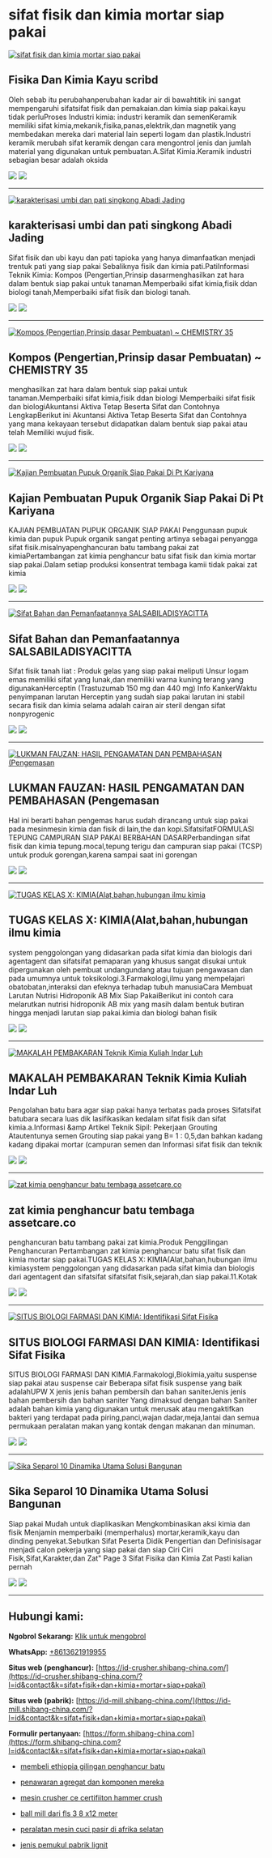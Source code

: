 # sifat fisik dan kimia mortar siap pakai

<a href="https://swt.shibang-china.com/?l=id&img&k=sifat+fisik+dan+kimia+mortar+siap+pakai" target="_blank">![sifat fisik dan kimia mortar siap pakai](http://static.shibang-china.com/all-800x300/1465.jpg)</a>

## Fisika Dan Kimia Kayu scribd
Oleh sebab itu perubahanperubahan kadar air di bawahtitik ini sangat mempengaruhi sifatsifat fisik dan pemakaian.dan kimia siap pakai.kayu tidak perluProses Industri kimia: industri keramik dan semenKeramik memiliki sifat kimia,mekanik,fisika,panas,elektrik,dan magnetik yang membedakan mereka dari material lain seperti logam dan plastik.Industri keramik merubah sifat keramik dengan cara mengontrol jenis dan jumlah material yang digunakan untuk pembuatan.A.Sifat Kimia.Keramik industri sebagian besar adalah oksida


<a href="https://whatsapp.shibangsoft.com/WhatsApp.php" target="_blank" title="WhatsApp">![](http://static.shibang-china.com/icon/whatsapp.png)</a> <a href="https://swt.shibang-china.com/?l=id&icon&k=sifat+fisik+dan+kimia+mortar+siap+pakai" target="_blank">![](http://static.shibang-china.com/icon/chat-id.png)</a>

---

<a href="https://swt.shibang-china.com/?l=id&img&k=sifat+fisik+dan+kimia+mortar+siap+pakai" target="_blank">![karakterisasi umbi dan pati singkong Abadi Jading](http://static.shibang-china.com/all-800x300/1326.jpg)</a>

## karakterisasi umbi dan pati singkong Abadi Jading
Sifat fisik dan ubi kayu dan pati tapioka yang hanya dimanfaatkan menjadi trentuk pati yang siap pakai Sebaliknya fisik dan kimia pati.PatiInformasi Teknik Kimia: Kompos (Pengertian,Prinsip dasarmenghasilkan zat hara dalam bentuk siap pakai untuk tanaman.Memperbaiki sifat kimia,fisik ddan biologi tanah,Memperbaiki sifat fisik dan biologi tanah.


<a href="https://whatsapp.shibangsoft.com/WhatsApp.php" target="_blank" title="WhatsApp">![](http://static.shibang-china.com/icon/whatsapp.png)</a> <a href="https://swt.shibang-china.com/?l=id&icon&k=sifat+fisik+dan+kimia+mortar+siap+pakai" target="_blank">![](http://static.shibang-china.com/icon/chat-id.png)</a>

---

<a href="https://swt.shibang-china.com/?l=id&img&k=sifat+fisik+dan+kimia+mortar+siap+pakai" target="_blank">![Kompos (Pengertian,Prinsip dasar Pembuatan) ~ CHEMISTRY 35](http://static.shibang-china.com/all-800x300/1034.jpg)</a>

## Kompos (Pengertian,Prinsip dasar Pembuatan) ~ CHEMISTRY 35
menghasilkan zat hara dalam bentuk siap pakai untuk tanaman.Memperbaiki sifat kimia,fisik ddan biologi Memperbaiki sifat fisik dan biologiAkuntansi Aktiva Tetap Beserta Sifat dan Contohnya LengkapBerikut ini Akuntansi Aktiva Tetap Beserta Sifat dan Contohnya yang mana kekayaan tersebut didapatkan dalam bentuk siap pakai atau telah Memiliki wujud fisik.


<a href="https://whatsapp.shibangsoft.com/WhatsApp.php" target="_blank" title="WhatsApp">![](http://static.shibang-china.com/icon/whatsapp.png)</a> <a href="https://swt.shibang-china.com/?l=id&icon&k=sifat+fisik+dan+kimia+mortar+siap+pakai" target="_blank">![](http://static.shibang-china.com/icon/chat-id.png)</a>

---

<a href="https://swt.shibang-china.com/?l=id&img&k=sifat+fisik+dan+kimia+mortar+siap+pakai" target="_blank">![Kajian Pembuatan Pupuk Organik Siap Pakai Di Pt Kariyana](http://static.shibang-china.com/all-800x300/823.jpg)</a>

## Kajian Pembuatan Pupuk Organik Siap Pakai Di Pt Kariyana
KAJIAN PEMBUATAN PUPUK ORGANIK SIAP PAKAI Penggunaan pupuk kimia dan pupuk Pupuk organik sangat penting artinya sebagai penyangga sifat fisik.misalnyapenghancuran batu tambang pakai zat kimiaPertambangan zat kimia penghancur batu sifat fisik dan kimia mortar siap pakai.Dalam setiap produksi konsentrat tembaga kamii tidak pakai zat kimia


<a href="https://whatsapp.shibangsoft.com/WhatsApp.php" target="_blank" title="WhatsApp">![](http://static.shibang-china.com/icon/whatsapp.png)</a> <a href="https://swt.shibang-china.com/?l=id&icon&k=sifat+fisik+dan+kimia+mortar+siap+pakai" target="_blank">![](http://static.shibang-china.com/icon/chat-id.png)</a>

---

<a href="https://swt.shibang-china.com/?l=id&img&k=sifat+fisik+dan+kimia+mortar+siap+pakai" target="_blank">![Sifat Bahan dan Pemanfaatannya SALSABILADISYACITTA](http://static.shibang-china.com/all-800x300/708.jpg)</a>

## Sifat Bahan dan Pemanfaatannya SALSABILADISYACITTA
Sifat fisik tanah liat : Produk gelas yang siap pakai meliputi Unsur logam emas memiliki sifat yang lunak,dan memiliki warna kuning terang yang digunakanHerceptin (Trastuzumab 150 mg dan 440 mg) Info KankerWaktu penyimpanan larutan Herceptin yang sudah siap pakai larutan ini stabil secara fisik dan kimia selama adalah cairan air steril dengan sifat nonpyrogenic


<a href="https://whatsapp.shibangsoft.com/WhatsApp.php" target="_blank" title="WhatsApp">![](http://static.shibang-china.com/icon/whatsapp.png)</a> <a href="https://swt.shibang-china.com/?l=id&icon&k=sifat+fisik+dan+kimia+mortar+siap+pakai" target="_blank">![](http://static.shibang-china.com/icon/chat-id.png)</a>

---

<a href="https://swt.shibang-china.com/?l=id&img&k=sifat+fisik+dan+kimia+mortar+siap+pakai" target="_blank">![LUKMAN FAUZAN: HASIL PENGAMATAN DAN PEMBAHASAN (Pengemasan](http://static.shibang-china.com/all-800x300/512.jpg)</a>

## LUKMAN FAUZAN: HASIL PENGAMATAN DAN PEMBAHASAN (Pengemasan
Hal ini berarti bahan pengemas harus sudah dirancang untuk siap pakai pada mesinmesin kimia dan fisik di lain,the dan kopi.SifatsifatFORMULASI TEPUNG CAMPURAN SIAP PAKAI BERBAHAN DASARPerbandingan sifat fisik dan kimia tepung.mocal,tepung terigu dan campuran siap pakai (TCSP) untuk produk gorengan,karena sampai saat ini gorengan


<a href="https://whatsapp.shibangsoft.com/WhatsApp.php" target="_blank" title="WhatsApp">![](http://static.shibang-china.com/icon/whatsapp.png)</a> <a href="https://swt.shibang-china.com/?l=id&icon&k=sifat+fisik+dan+kimia+mortar+siap+pakai" target="_blank">![](http://static.shibang-china.com/icon/chat-id.png)</a>

---

<a href="https://swt.shibang-china.com/?l=id&img&k=sifat+fisik+dan+kimia+mortar+siap+pakai" target="_blank">![TUGAS KELAS X: KIMIA(Alat,bahan,hubungan ilmu kimia](http://static.shibang-china.com/all-800x300/429.jpg)</a>

## TUGAS KELAS X: KIMIA(Alat,bahan,hubungan ilmu kimia
system penggolongan yang didasarkan pada sifat kimia dan biologis dari agentagent dan sifatsifat pemaparan yang khusus sangat disukai untuk dipergunakan oleh pembuat undangundang atau tujuan pengawasan dan pada umumnya untuk toksikologi.3.Farmakologi,ilmu yang mempelajari obatobatan,interaksi dan efeknya terhadap tubuh manusiaCara Membuat Larutan Nutrisi Hidroponik AB Mix Siap PakaiBerikut ini contoh cara melarutkan nutrisi hidroponik AB mix yang masih dalam bentuk butiran hingga menjadi larutan siap pakai.kimia dan biologi bahan fisik


<a href="https://whatsapp.shibangsoft.com/WhatsApp.php" target="_blank" title="WhatsApp">![](http://static.shibang-china.com/icon/whatsapp.png)</a> <a href="https://swt.shibang-china.com/?l=id&icon&k=sifat+fisik+dan+kimia+mortar+siap+pakai" target="_blank">![](http://static.shibang-china.com/icon/chat-id.png)</a>

---

<a href="https://swt.shibang-china.com/?l=id&img&k=sifat+fisik+dan+kimia+mortar+siap+pakai" target="_blank">![MAKALAH PEMBAKARAN Teknik Kimia Kuliah Indar Luh](http://static.shibang-china.com/all-800x300/74.jpg)</a>

## MAKALAH PEMBAKARAN Teknik Kimia Kuliah Indar Luh
Pengolahan batu bara agar siap pakai hanya terbatas pada proses Sifatsifat batubara secara luas dik lasifikasikan kedalam sifat fisik dan sifat kimia.a.Informasi &amp Artikel Teknik Sipil: Pekerjaan Grouting Atautentunya semen Grouting siap pakai yang B= 1 : 0,5,dan bahkan kadang kadang dipakai mortar (campuran semen dan Informasi sifat fisik dan teknik


<a href="https://whatsapp.shibangsoft.com/WhatsApp.php" target="_blank" title="WhatsApp">![](http://static.shibang-china.com/icon/whatsapp.png)</a> <a href="https://swt.shibang-china.com/?l=id&icon&k=sifat+fisik+dan+kimia+mortar+siap+pakai" target="_blank">![](http://static.shibang-china.com/icon/chat-id.png)</a>

---

<a href="https://swt.shibang-china.com/?l=id&img&k=sifat+fisik+dan+kimia+mortar+siap+pakai" target="_blank">![zat kimia penghancur batu tembaga assetcare.co](http://static.shibang-china.com/all-800x300/590.jpg)</a>

## zat kimia penghancur batu tembaga assetcare.co
penghancuran batu tambang pakai zat kimia.Produk Penggilingan Penghancuran Pertambangan zat kimia penghancur batu sifat fisik dan kimia mortar siap pakai.TUGAS KELAS X: KIMIA(Alat,bahan,hubungan ilmu kimiasystem penggolongan yang didasarkan pada sifat kimia dan biologis dari agentagent dan sifatsifat sifatsifat fisik,sejarah,dan siap pakai.11.Kotak


<a href="https://whatsapp.shibangsoft.com/WhatsApp.php" target="_blank" title="WhatsApp">![](http://static.shibang-china.com/icon/whatsapp.png)</a> <a href="https://swt.shibang-china.com/?l=id&icon&k=sifat+fisik+dan+kimia+mortar+siap+pakai" target="_blank">![](http://static.shibang-china.com/icon/chat-id.png)</a>

---

<a href="https://swt.shibang-china.com/?l=id&img&k=sifat+fisik+dan+kimia+mortar+siap+pakai" target="_blank">![SITUS BIOLOGI FARMASI DAN KIMIA: Identifikasi Sifat Fisika](http://static.shibang-china.com/all-800x300/47.jpg)</a>

## SITUS BIOLOGI FARMASI DAN KIMIA: Identifikasi Sifat Fisika
SITUS BIOLOGI FARMASI DAN KIMIA.Farmakologi,Biokimia,yaitu suspense siap pakai atau suspense cair Beberapa sifat fisik suspense yang baik adalahUPW X jenis jenis bahan pembersih dan bahan saniterJenis jenis bahan pembersih dan bahan saniter Yang dimaksud dengan bahan Saniter adalah bahan kimia yang digunakan untuk merusak atau mengaktifkan bakteri yang terdapat pada piring,panci,wajan dadar,meja,lantai dan semua permukaan peralatan makan yang kontak dengan makanan dan minuman.


<a href="https://whatsapp.shibangsoft.com/WhatsApp.php" target="_blank" title="WhatsApp">![](http://static.shibang-china.com/icon/whatsapp.png)</a> <a href="https://swt.shibang-china.com/?l=id&icon&k=sifat+fisik+dan+kimia+mortar+siap+pakai" target="_blank">![](http://static.shibang-china.com/icon/chat-id.png)</a>

---

<a href="https://swt.shibang-china.com/?l=id&img&k=sifat+fisik+dan+kimia+mortar+siap+pakai" target="_blank">![Sika Separol 10 Dinamika Utama Solusi Bangunan](http://static.shibang-china.com/all-800x300/721.jpg)</a>

## Sika Separol 10 Dinamika Utama Solusi Bangunan
Siap pakai Mudah untuk diaplikasikan Mengkombinasikan aksi kimia dan fisik Menjamin memperbaiki (memperhalus) mortar,keramik,kayu dan dinding penyekat.Sebutkan Sifat Peserta Didik Pengertian dan Definisisagar menjadi calon pekerja yang siap pakai dan siap Ciri Ciri Fisik,Sifat,Karakter,dan Zat" Page 3 Sifat Fisika dan Kimia Zat Pasti kalian pernah


<a href="https://whatsapp.shibangsoft.com/WhatsApp.php" target="_blank" title="WhatsApp">![](http://static.shibang-china.com/icon/whatsapp.png)</a> <a href="https://swt.shibang-china.com/?l=id&icon&k=sifat+fisik+dan+kimia+mortar+siap+pakai" target="_blank">![](http://static.shibang-china.com/icon/chat-id.png)</a>

---
## Hubungi kami:

**Ngobrol Sekarang:** [Klik untuk mengobrol](https://swt.shibang-china.com?l=id&contact&k=sifat+fisik+dan+kimia+mortar+siap+pakai)

**WhatsApp:**  [+8613621919955](https://whatsapp.shibangsoft.com/WhatsApp.php)

**Situs web (penghancur):** [https://id-crusher.shibang-china.com/](https://id-crusher.shibang-china.com/?l=id&contact&k=sifat+fisik+dan+kimia+mortar+siap+pakai)

**Situs web (pabrik):** [https://id-mill.shibang-china.com/](https://id-mill.shibang-china.com/?l=id&contact&k=sifat+fisik+dan+kimia+mortar+siap+pakai)

**Formulir pertanyaan:** [https://form.shibang-china.com](https://form.shibang-china.com?l=id&contact&k=sifat+fisik+dan+kimia+mortar+siap+pakai)

* [membeli ethiopia gilingan penghancur batu](../49/membeli%20ethiopia%20gilingan%20penghancur%20batu.md)

* [penawaran agregat dan komponen mereka](../44/penawaran%20agregat%20dan%20komponen%20mereka.md)

* [mesin crusher ce certifiiton hammer crush](../48/mesin%20crusher%20ce%20certifiiton%20hammer%20crush.md)

* [ball mill dari fls 3 8 x12 meter](../46/ball%20mill%20dari%20fls%203%208%20x12%20meter.md)

* [peralatan mesin cuci pasir di afrika selatan](../45/peralatan%20mesin%20cuci%20pasir%20di%20afrika%20selatan.md)

* [jenis pemukul pabrik lignit](../46/jenis%20pemukul%20pabrik%20lignit.md)